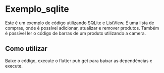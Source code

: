 # Exemplo_sqlite

Este é um exemplo de código utilizando SQLite e ListView. É uma lista de compras, onde é possível adicionar, atualizar e remover produtos. Também é possível ler o código de barras de um produto utilizando a camera.

## Como utilizar

Baixe o código, execute o flutter pub get para baixar as dependências e execute.
